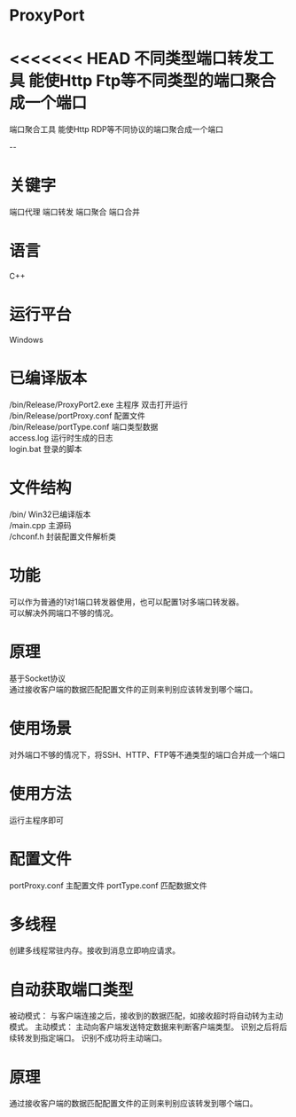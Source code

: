 # ProxyPort
<<<<<<< HEAD
不同类型端口转发工具 能使Http Ftp等不同类型的端口聚合成一个端口
=======
端口聚合工具 能使Http RDP等不同协议的端口聚合成一个端口  

--

# 关键字
端口代理 端口转发 端口聚合 端口合并  

# 语言
C++  

# 运行平台
Windows  

# 已编译版本
/bin/Release/ProxyPort2.exe  主程序 双击打开运行  
/bin/Release/portProxy.conf  配置文件  
/bin/Release/portType.conf   端口类型数据   
access.log                   运行时生成的日志  
login.bat                    登录的脚本  


# 文件结构
/bin/       Win32已编译版本  
/main.cpp   主源码  
/chconf.h   封装配置文件解析类  
# 功能
可以作为普通的1对1端口转发器使用，也可以配置1对多端口转发器。  
可以解决外网端口不够的情况。  

# 原理
基于Socket协议  
通过接收客户端的数据匹配配置文件的正则来判别应该转发到哪个端口。  

# 使用场景
对外端口不够的情况下，将SSH、HTTP、FTP等不通类型的端口合并成一个端口

# 使用方法
运行主程序即可

# 配置文件
portProxy.conf 主配置文件
portType.conf 匹配数据文件

# 多线程
创建多线程常驻内存。接收到消息立即响应请求。

# 自动获取端口类型
被动模式：
与客户端连接之后，接收到的数据匹配，如接收超时将自动转为主动模式。
主动模式：
主动向客户端发送特定数据来判断客户端类型。
识别之后将后续转发到指定端口。
识别不成功将主动端口。

# 原理
通过接收客户端的数据匹配配置文件的正则来判别应该转发到哪个端口。

